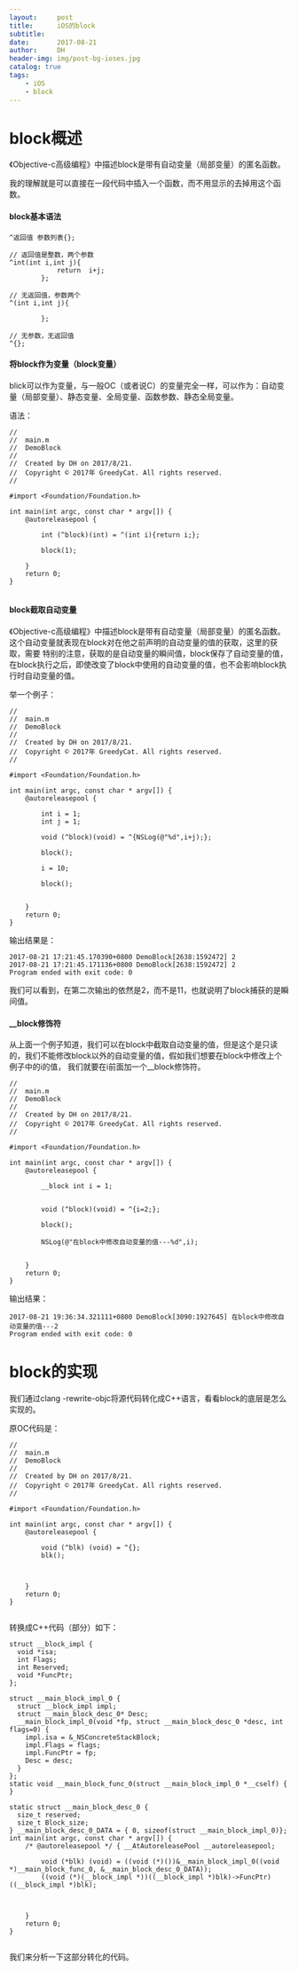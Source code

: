 ```yaml
---
layout:     post
title:      iOS的block
subtitle:   
date:       2017-08-21
author:     DH
header-img: img/post-bg-ioses.jpg 
catalog: true
tags:
    - iOS
    - block
---
```



# block概述

《Objective-c高级编程》中描述block是带有自动变量（局部变量）的匿名函数。

我的理解就是可以直接在一段代码中插入一个函数，而不用显示的去掉用这个函数。

#### block基本语法

```
^返回值 参数列表{};

// 返回值是整数，两个参数
^int(int i,int j){
            return  i+j;
        };

// 无返回值，参数两个
^(int i,int j){
           
        };
        
// 无参数，无返回值
^{};

```

#### 将block作为变量（block变量）

blick可以作为变量，与一般OC（或者说C）的变量完全一样，可以作为：自动变量（局部变量）、静态变量、全局变量、函数参数、静态全局变量。

语法：

```
//
//  main.m
//  DemoBlock
//
//  Created by DH on 2017/8/21.
//  Copyright © 2017年 GreedyCat. All rights reserved.
//

#import <Foundation/Foundation.h>

int main(int argc, const char * argv[]) {
    @autoreleasepool {
        
        int (^block)(int) = ^(int i){return i;};
        
        block(1);
        
    }
    return 0;
}


```

#### block截取自动变量

《Objective-c高级编程》中描述block是带有自动变量（局部变量）的匿名函数。这个自动变量就表现在block对在他之前声明的自动变量的值的获取，这里的获取，需要
特别的注意，获取的是自动变量的瞬间值，block保存了自动变量的值，在block执行之后，即使改变了block中使用的自动变量的值，也不会影响block执行时自动变量的值。

举一个例子：

```
//
//  main.m
//  DemoBlock
//
//  Created by DH on 2017/8/21.
//  Copyright © 2017年 GreedyCat. All rights reserved.
//

#import <Foundation/Foundation.h>

int main(int argc, const char * argv[]) {
    @autoreleasepool {
        
        int i = 1;
        int j = 1;
        
        void (^block)(void) = ^{NSLog(@"%d",i+j);};
        
        block();
        
        i = 10;
        
        block();

        
    }
    return 0;
}

```
输出结果是：

```
2017-08-21 17:21:45.170390+0800 DemoBlock[2638:1592472] 2
2017-08-21 17:21:45.171136+0800 DemoBlock[2638:1592472] 2
Program ended with exit code: 0
```

我们可以看到，在第二次输出的依然是2，而不是11，也就说明了block捕获的是瞬间值。

#### __block修饰符

从上面一个例子知道，我们可以在block中截取自动变量的值，但是这个是只读的，我们不能修改block以外的自动变量的值，假如我们想要在block中修改上个例子中的i的值，
我们就要在i前面加一个__block修饰符。

```
//
//  main.m
//  DemoBlock
//
//  Created by DH on 2017/8/21.
//  Copyright © 2017年 GreedyCat. All rights reserved.
//

#import <Foundation/Foundation.h>

int main(int argc, const char * argv[]) {
    @autoreleasepool {
        
        __block int i = 1;
        
        
        void (^block)(void) = ^{i=2;};
        
        block();
        
        NSLog(@"在block中修改自动变量的值---%d",i);

        
    }
    return 0;
}

```

输出结果：

```
2017-08-21 19:36:34.321111+0800 DemoBlock[3090:1927645] 在block中修改自动变量的值---2
Program ended with exit code: 0

```

# block的实现

我们通过clang -rewrite-objc将源代码转化成C++语言，看看block的底层是怎么实现的。

原OC代码是：

```
//
//  main.m
//  DemoBlock
//
//  Created by DH on 2017/8/21.
//  Copyright © 2017年 GreedyCat. All rights reserved.
//

#import <Foundation/Foundation.h>

int main(int argc, const char * argv[]) {
    @autoreleasepool {
        
        void (^blk) (void) = ^{};
        blk();

        
        
    }
    return 0;
}
		

```

转换成C++代码（部分）如下：

```
struct __block_impl {
  void *isa;
  int Flags;
  int Reserved;
  void *FuncPtr;
};

struct __main_block_impl_0 {
  struct __block_impl impl;
  struct __main_block_desc_0* Desc;
  __main_block_impl_0(void *fp, struct __main_block_desc_0 *desc, int flags=0) {
    impl.isa = &_NSConcreteStackBlock;
    impl.Flags = flags;
    impl.FuncPtr = fp;
    Desc = desc;
  }
};
static void __main_block_func_0(struct __main_block_impl_0 *__cself) {
}

static struct __main_block_desc_0 {
  size_t reserved;
  size_t Block_size;
} __main_block_desc_0_DATA = { 0, sizeof(struct __main_block_impl_0)};
int main(int argc, const char * argv[]) {
    /* @autoreleasepool */ { __AtAutoreleasePool __autoreleasepool; 

        void (*blk) (void) = ((void (*)())&__main_block_impl_0((void *)__main_block_func_0, &__main_block_desc_0_DATA));
        ((void (*)(__block_impl *))((__block_impl *)blk)->FuncPtr)((__block_impl *)blk);



    }
    return 0;
}


```

我们来分析一下这部分转化的代码。

